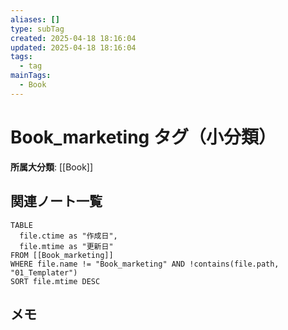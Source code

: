 ```yaml
---
aliases: []
type: subTag
created: 2025-04-18 18:16:04
updated: 2025-04-18 18:16:04
tags:
  - tag
mainTags:
  - Book
---
```


# Book_marketing タグ（小分類）

**所属大分類**: [[Book]]

## 関連ノート一覧

```dataview
TABLE 
  file.ctime as "作成日", 
  file.mtime as "更新日"
FROM [[Book_marketing]] 
WHERE file.name != "Book_marketing" AND !contains(file.path, "01_Templater")
SORT file.mtime DESC
```

## メモ